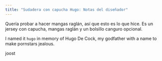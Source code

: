 ```yaml
---
title: "Sudadera con capucha Hugo: Notas del diseñador"
---
```


Quería probar a hacer mangas raglán, así que esto es lo que hice. Es un jersey con capucha, mangas raglán y un bolsillo canguro opcional.

I named it `hugo` in memory of Hugo De Cock, my godfather with a name to make pornstars jealous.

joost
